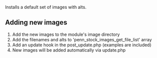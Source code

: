 Installs a default set of images with alts.

Adding new images
---------------
1. Add the new images to the module's image directory
2. Add the filenames and alts to 'penn_stock_images_get_file_list' array
3. Add an update hook in the post_update.php (examples are included)
4. New images will be added automatically via update.php